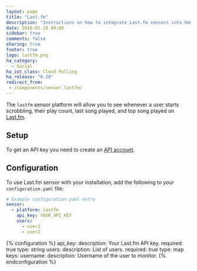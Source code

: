 ```yaml
---
layout: page
title: "Last.fm"
description: "Instructions on how to integrate Last.fm sensors into Home Assistant."
date: 2016-05-18 09:00
sidebar: true
comments: false
sharing: true
footer: true
logo: lastfm.png
ha_category:
  - Social
ha_iot_class: Cloud Polling
ha_release: "0.20"
redirect_from:
 - /components/sensor.lastfm/
---
```


The `lastfm` sensor platform will allow you to see whenever a user starts scrobbling, their play count, last song played, and top song played on [Last.fm](http://www.last.fm).

## Setup

To get an API key you need to create an [API account](http://www.last.fm/api/account/create).

## Configuration

To use Last.fm sensor with your installation, add the following to your `configuration.yaml` file:

```yaml
# Example configuration.yaml entry
sensor:
  - platform: lastfm
    api_key: YOUR_API_KEY
    users:
      - user1
      - user2
```

{% configuration %}
api_key:
  description: Your Last.fm API key.
  required: true
  type: string
users:
  description: List of users.
  required: true
  type: map
  keys:
    username:
      description: Username of the user to monitor.
{% endconfiguration %}
